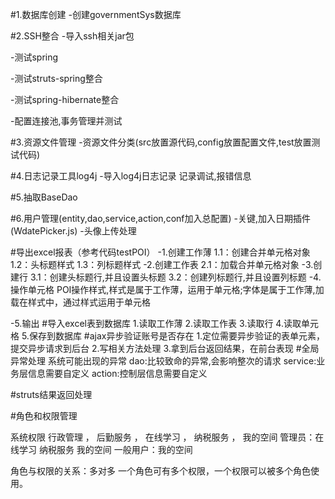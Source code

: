 #1.数据库创建
-创建governmentSys数据库

#2.SSH整合
-导入ssh相关jar包

-测试spring

-测试struts-spring整合

-测试spring-hibernate整合

-配置连接池,事务管理并测试

#3.资源文件管理
-资源文件分类(src放置源代码,config放置配置文件,test放置测试代码)

#4.日志记录工具log4j
-导入log4j日志记录
记录调试,报错信息

#5.抽取BaseDao

#6.用户管理(entity,dao,service,action,conf加入总配置)
-关键,加入日期插件(WdatePicker.js)
-头像上传处理

#导出excel报表（参考代码testPOI）
-1.创建工作薄
1.1：创建合并单元格对象
1.2：头标题样式
1.3：列标题样式
-2.创建工作表
2.1：加载合并单元格对象
-3.创建行
3.1：创建头标题行,并且设置头标题
3.2：创建列标题行,并且设置列标题
-4.操作单元格
POI操作样式,样式是属于工作薄，运用于单元格;字体是属于工作薄,加载在样式中，通过样式运用于单元格

-5.输出
#导入excel表到数据库
1.读取工作薄
2.读取工作表
3.读取行
4.读取单元格
5.保存到数据库
#ajax异步验证账号是否存在
1.定位需要异步验证的表单元素，提交异步请求到后台
2.写相关方法处理
3.拿到后台返回结果，在前台表现
#全局异常处理
系统可能出现的异常
dao:比较致命的异常,会影响整次的请求
service:业务层信息需要自定义
action:控制层信息需要自定义

#struts结果返回处理

#角色和权限管理

系统权限
行政管理 ， 后勤服务 ， 在线学习 ， 纳税服务 ， 我的空间
管理员：在线学习 纳税服务 我的空间
一般用户：我的空间

角色与权限的关系：多对多
一个角色可有多个权限，一个权限可以被多个角色使用。






